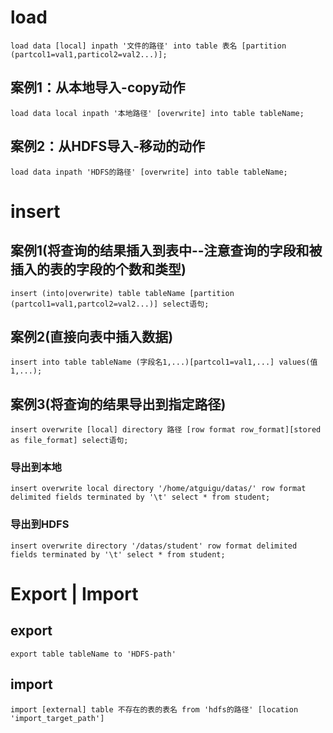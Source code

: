 # load
    load data [local] inpath '文件的路径' into table 表名 [partition (partcol1=val1,particol2=val2...)];
## 案例1：从本地导入-copy动作
    load data local inpath '本地路径' [overwrite] into table tableName;
## 案例2：从HDFS导入-移动的动作
    load data inpath 'HDFS的路径' [overwrite] into table tableName;

# insert
## 案例1(将查询的结果插入到表中--注意查询的字段和被插入的表的字段的个数和类型)
    insert (into|overwrite) table tableName [partition (partcol1=val1,partcol2=val2...)] select语句;
## 案例2(直接向表中插入数据)
    insert into table tableName (字段名1,...)[partcol1=val1,...] values(值1,...);
## 案例3(将查询的结果导出到指定路径)
    insert overwrite [local] directory 路径 [row format row_format][stored as file_format] select语句;
### 导出到本地
    insert overwrite local directory '/home/atguigu/datas/' row format delimited fields terminated by '\t' select * from student;
### 导出到HDFS
    insert overwrite directory '/datas/student' row format delimited fields terminated by '\t' select * from student;

# Export | Import
## export
    export table tableName to 'HDFS-path'
## import
    import [external] table 不存在的表的表名 from 'hdfs的路径' [location 'import_target_path']